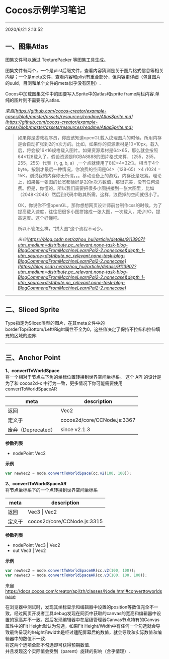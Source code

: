 # Cocos示例学习笔记 #


----------
2020/6/21 2:13:52 
## 一、图集Atlas ##

图集文件可以通过 TexturePacker 等图集工具生成。

图集文件有两个，一个是plist后缀文件，查看内容猜测是关于图片格式信息等相关内容；一个是meta文件，查看内容和plist有重合部分，但内容更详细（包含图片的uuid，目测和单个文件的meta似乎没有区别）.

Cocos中加载图集文件中的图要写入Sprite中的atlas和sprite frame两栏内容.单纯的图片则不需要写入atlas.

*来自[https://github.com/cocos-creator/example-cases/blob/master/assets/resources/readme/AtlasSprite.md](https://github.com/cocos-creator/example-cases/blob/master/assets/resources/readme/AtlasSprite.md)*

> 如果你是游戏程序员，你应该知道openGL载入纹理图片的时候，所用内存是会自动扩张到2的n次方的。比如，如果你的资源素材是10×10px，载入后，将会按16×16规格载入图片。如果资源素材是64×65，那么就会按照64×128载入了。假设资源是RGBA8888的图片格式来算，（255，255，255，255）代表（r, g, b, a）,一个点就使用了8位×4=32位。相当于4个byte。按刚才最后一种情况，你浪费的空间是64×（128-65）×4 /1024 = 15K，别说我的内存你无所谓。。。移动设备上的游戏，内存还是吃紧。理论上，如果每一张图的长宽都恰好是2的n次方数值，那很完美，没有任何浪费。但是，你懂的。所以我们需要把很多小图拼接到一张大图里，比如（2048×2048）然后到代码中取其所需。这样，浪费掉的空间就很小了。
> 
> OK，你说你不懂openGL，那你想想网页设计师前台制作css的时候，为了提高载入速度，往往把很多小图拼接成一张大图，一次载入，减少I/O，提高速度。这个好懂吧。
> 
> 所以不管怎么样，“拼大图”这个流程不可少。
> 
> *来自[https://blog.csdn.net/azhou_hui/article/details/9113907?utm_medium=distribute.pc_relevant.none-task-blog-BlogCommendFromMachineLearnPai2-2.nonecase&depth_1-utm_source=distribute.pc_relevant.none-task-blog-BlogCommendFromMachineLearnPai2-2.nonecase](https://blog.csdn.net/azhou_hui/article/details/9113907?utm_medium=distribute.pc_relevant.none-task-blog-BlogCommendFromMachineLearnPai2-2.nonecase&depth_1-utm_source=distribute.pc_relevant.none-task-blog-BlogCommendFromMachineLearnPai2-2.nonecase)*


----------

## 二、Sliced Sprite ##

Type指定为Sliced类型的图片，在其meta文件中的borderTop/Bottom/Left/Right属性不全为0，这些值决定了保持不拉伸和拉伸填充的区域的边界.

----------

## 三、Anchor Point ##

**1、convertToWorldSpace**<br>
将一个相对于节点左下角的坐标位置转换到世界空间坐标系。 这个 API 的设计是为了和 cocos2d-x 中行为一致，更多情况下你可能需要使用 convertToWorldSpaceAR

|  meta   | description  |
|  ----  | ----  |
| 返回  | Vec2 |
| 定义于  | cocos2d/core/CCNode.js:3367 |
| 废弃（Deprecated） | since v2.1.3 |

**参数列表** <br>
* nodePoint Vec2

**示例** <br>
```javascript
var newVec2 = node.convertToWorldSpace(cc.v2(100, 100));
```

**2、convertToWorldSpaceAR**<br>
将节点坐标系下的一个点转换到世界空间坐标系

|  meta   | description  |
|  ----  | ----  |
| 返回  | Vec3 \| Vec2 |
| 定义于  | cocos2d/core/CCNode.js:3315 |

**参数列表** <br>
* nodePoint Vec3 | Vec2
* out Vec3 | Vec2

**示例** <br>
```javascript
var newVec2 = node.convertToWorldSpaceAR(cc.v2(100, 100));
var newVec3 = node.convertToWorldSpaceAR(cc.v3(100, 100, 100));
```

来自 [<https://docs.cocos.com/creator/api/zh/classes/Node.html#converttoworldspace> ](https://docs.cocos.com/creator/api/zh/classes/Node.html#converttoworldspace )

在浏览器中测试时，发现其坐标显示和编辑器中设置的position等数值完全不一致，经过网页开发者工具debug发现在网页中获取的canvas的宽高和编辑器中设置的宽高并不一致。然后发现编辑器中在层级管理器Canvas节点特有的Canvas属性中的Fit Height默认为勾选，如果Fit Height/Width中有任何一个勾选就会导致最终呈现的height和width是经过适配屏幕后的数值，就会导致和实际数值和编辑器中的数值不一致.<br>
将这两个选项全部不勾选即可获得预期数值.<br>
并且发现这个实际值会受到（parent）旋转的影响（合乎情理）.
